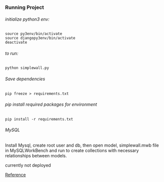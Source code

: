 ### Running Project

###### initialize python3 env:
```
source py3env/bin/activate
source djangopy3env/bin/activate
deactivate
```
###### to run: 

`python simplewall.py`

###### Save dependencies

`pip freeze > requirements.txt`

###### pip install required packages for environment

`pip install -r requirements.txt`

###### MySQL
<p>
Install Mysql, create root user and db, then open model, simplewall.mwb file in MySQLWorkBench and run to create collections with necessary relationships between models.
</p>

currently not deployed

[Reference](https://towardsdatascience.com/deploying-a-python-web-app-on-aws-57ed772b2319)